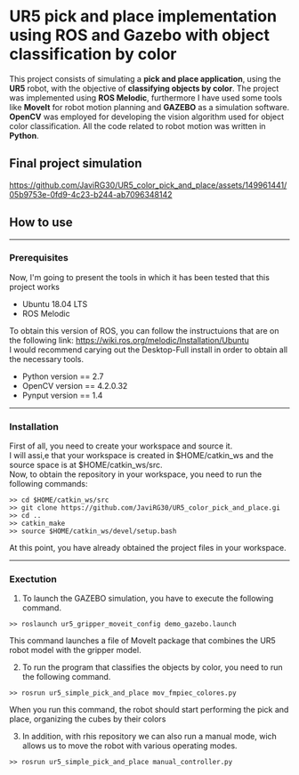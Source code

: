 # UR5 pick and place implementation using ROS and Gazebo with object classification by color
This project consists of simulating a **pick and place application**, using the **UR5** robot, with the objective of **classifying objects by color**. 
The project was implemented using **ROS Melodic**, furthermore I have used some tools like **MoveIt** for robot motion planning and **GAZEBO** as a simulation software. **OpenCV** was employed for developing the vision algorithm used for object color classification. All the code related to robot motion was written in **Python**.

## Final project simulation
https://github.com/JaviRG30/UR5_color_pick_and_place/assets/149961441/05b9753e-0fd9-4c23-b244-ab7096348142

## How to use
---
### Prerequisites
Now, I'm going to present the tools in which it has been tested that this project works
- Ubuntu 18.04 LTS
- ROS Melodic

 To obtain this version of ROS, you can follow the instructuions that are on the following link: https://wiki.ros.org/melodic/Installation/Ubuntu  
 I would recommend carying out the Desktop-Full install in order to obtain all the necessary tools.
- Python version == 2.7
- OpenCV version == 4.2.0.32
- Pynput version == 1.4
---
### Installation
First of all, you need to create your workspace and source it.  
I will assi,e that your workspace is created in $HOME/catkin_ws and the source space is at $HOME/catkin_ws/src.  
Now, to obtain the repository in your workspace, you need to run the following commands:
```
>> cd $HOME/catkin_ws/src
>> git clone https://github.com/JaviRG30/UR5_color_pick_and_place.gi
>> cd ..
>> catkin_make
>> source $HOME/catkin_ws/devel/setup.bash
```
At this point, you have already obtained the project files in your workspace.

---
### Exectution
1) To launch the GAZEBO simulation, you have to execute the following command.
```
>> roslaunch ur5_gripper_moveit_config demo_gazebo.launch 
```
This command launches a file of MoveIt package that combines the UR5 robot model with the gripper model.


2) To run the program that classifies the objects by color, you need to run the following command.
```
>> rosrun ur5_simple_pick_and_place mov_fmpiec_colores.py 
```
When you run this command, the robot should start performing the pick and place, organizing the cubes by their colors


3) In addition, with rhis repository we can also run a manual mode, wich allows us to move the robot with various operating modes.
```
>> rosrun ur5_simple_pick_and_place manual_controller.py
```
